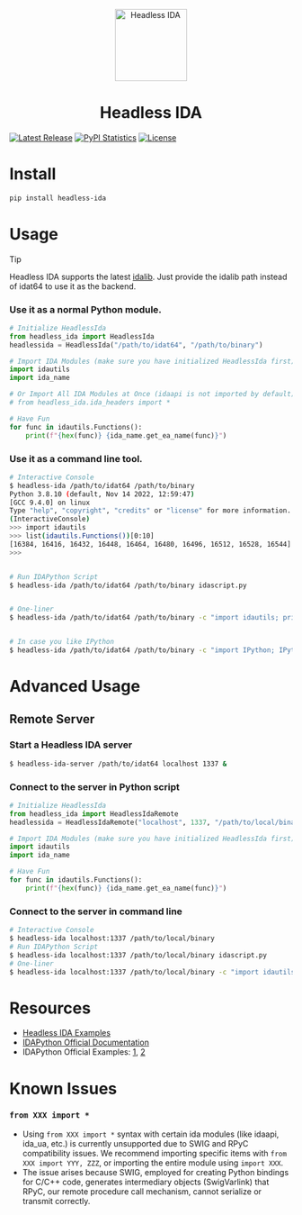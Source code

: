 <p align="center">
  <img alt="Headless IDA" src="https://raw.githubusercontent.com/DennyDai/headless-ida/main/headless-ida.png" width="128">
</p>
<h1 align="center">Headless IDA</h1>

[![Latest Release](https://img.shields.io/pypi/v/headless-ida.svg)](https://pypi.python.org/pypi/headless-ida/)
[![PyPI Statistics](https://img.shields.io/pypi/dm/headless-ida.svg)](https://pypistats.org/packages/headless-ida)
[![License](https://img.shields.io/github/license/DennyDai/headless-ida.svg)](https://github.com/DennyDai/headless-ida/blob/main/LICENSE)

# Install
```bash
pip install headless-ida
```

# Usage

> [!TIP]
> Headless IDA supports the latest [idalib](https://docs.hex-rays.com/user-guide/idalib). Just provide the idalib path instead of idat64 to use it as the backend.

### Use it as a normal Python module.
```python
# Initialize HeadlessIda
from headless_ida import HeadlessIda
headlessida = HeadlessIda("/path/to/idat64", "/path/to/binary")

# Import IDA Modules (make sure you have initialized HeadlessIda first)
import idautils
import ida_name

# Or Import All IDA Modules at Once (idaapi is not imported by default)
# from headless_ida.ida_headers import *

# Have Fun
for func in idautils.Functions():
    print(f"{hex(func)} {ida_name.get_ea_name(func)}")
```

### Use it as a command line tool.
```bash
# Interactive Console
$ headless-ida /path/to/idat64 /path/to/binary
Python 3.8.10 (default, Nov 14 2022, 12:59:47) 
[GCC 9.4.0] on linux
Type "help", "copyright", "credits" or "license" for more information.
(InteractiveConsole)
>>> import idautils
>>> list(idautils.Functions())[0:10]
[16384, 16416, 16432, 16448, 16464, 16480, 16496, 16512, 16528, 16544]
>>> 


# Run IDAPython Script
$ headless-ida /path/to/idat64 /path/to/binary idascript.py


# One-liner
$ headless-ida /path/to/idat64 /path/to/binary -c "import idautils; print(list(idautils.Functions())[0:10])"


# In case you like IPython
$ headless-ida /path/to/idat64 /path/to/binary -c "import IPython; IPython.embed();"
```

# Advanced Usage
## Remote Server

### Start a Headless IDA server
```bash
$ headless-ida-server /path/to/idat64 localhost 1337 &
```

### Connect to the server in Python script
```python
# Initialize HeadlessIda
from headless_ida import HeadlessIdaRemote
headlessida = HeadlessIdaRemote("localhost", 1337, "/path/to/local/binary")

# Import IDA Modules (make sure you have initialized HeadlessIda first)
import idautils
import ida_name

# Have Fun
for func in idautils.Functions():
    print(f"{hex(func)} {ida_name.get_ea_name(func)}")
```

### Connect to the server in command line
```bash
# Interactive Console
$ headless-ida localhost:1337 /path/to/local/binary
# Run IDAPython Script
$ headless-ida localhost:1337 /path/to/local/binary idascript.py
# One-liner
$ headless-ida localhost:1337 /path/to/local/binary -c "import idautils; print(list(idautils.Functions())[0:10])"
```


# Resources
- [Headless IDA Examples](https://github.com/DennyDai/headless-ida/tree/main/examples)
- [IDAPython Official Documentation](https://docs.hex-rays.com/developer-guide/idapython)
- IDAPython Official Examples: [1](https://docs.hex-rays.com/developer-guide/idapython/idapython-examples), [2](https://github.com/idapython/src/tree/master/examples)
# Known Issues
### `from XXX import *`
 - Using `from XXX import *` syntax with certain ida modules (like idaapi, ida_ua, etc.) is currently unsupported due to SWIG and RPyC compatibility issues. We recommend importing specific items with `from XXX import YYY, ZZZ`, or importing the entire module using `import XXX`.
 - The issue arises because SWIG, employed for creating Python bindings for C/C++ code, generates intermediary objects (SwigVarlink) that RPyC, our remote procedure call mechanism, cannot serialize or transmit correctly.
